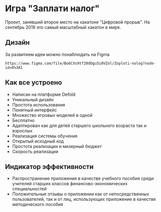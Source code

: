 # Игра "Заплати налог"
Проект, занявший второе место на хакатоне "Цифровой прорыв". На сентябрь 2019 это самый масштабный хакатон в мире.

## Дизайн
За развитием идеи можно понаблюдать на Figma

    https://www.figma.com/file/Bo6CXs9tf20dDgu5i0VZol/Zoploti-nolog?node-id=0%3A1

## Как все устроено 
- Написан на платформе Defold 
- Уникальный дизайн 
- Простота использования 
- Понятный интерфейс 
- Множество игровых моделей в одной 
- Бесплатно 
- Адаптирован как для детей старшего школьного возраста так и взрослых 
- Реализация системы обучения 
- Открытый исходный код 
- Простота реализации и мизерный бюджет 
- Скорость реализации 
 
## Индикатор эффективности 
- Распространение приложения в качестве учебного пособия среди учителей старших классов финансово-экономических специальностей 
- Положительные отзывы о приложении как от непосредственных пользователей, так и от лиц, использующих приложение в качестве методического пособия 


